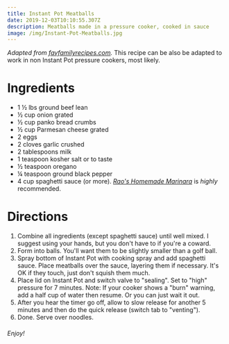 ```yaml
---
title: Instant Pot Meatballs
date: 2019-12-03T10:10:55.307Z
description: Meatballs made in a pressure cooker, cooked in sauce
image: /img/Instant-Pot-Meatballs.jpg
---
```

_Adapted from_ [_favfamilyrecipes.com_](https://www.favfamilyrecipes.com/instant-pot-meatballs/)_._ This recipe can be also be adapted to work in non Instant Pot pressure cookers, most likely. 

# Ingredients

* 1 ½ lbs ground beef lean
* ½ cup onion grated
* ½ cup panko bread crumbs
* ½ cup Parmesan cheese grated
* 2 eggs
* 2 cloves garlic crushed
* 2 tablespoons milk
* 1 teaspoon kosher salt or to taste
* ½ teaspoon oregano
* ¼ teaspoon ground black pepper
* 4 cup spaghetti sauce (or more). [_Rao's Homemade Marinara_](https://www.walmart.com/ip/Rao-s-Homemade-All-Natural-Marinara-Sauce-24-Oz/31008715?wmlspartner=wlpa&selectedSellerId=0&wl13=3208&adid=22222222227020530872&wl0=&wl1=g&wl2=c&wl3=53411985152&wl4=aud-430887228898:pla-111822482192&wl5=9029889&wl6=&wl7=&wl8=&wl9=pla&wl10=8175035&wl11=local&wl12=31008715&veh=sem&gclid=CjwKCAiArJjvBRACEiwA-Wiqq8JAX5Pkbw5dYWdMRB1lgswBs9OW5srm5D_6mmmN3ULOvJHYdTEjtRoCMggQAvD_BwE) is _highly_ recommended. 

# Directions

1. Combine all ingredients (except spaghetti sauce) until well mixed. I suggest using your hands, but you don't have to if you're a coward. 
2. Form into balls. You'll want them to be slightly smaller than a golf ball.
3. Spray bottom of Instant Pot with cooking spray and add spaghetti sauce.
Place meatballs over the sauce, layering them if necessary. It's OK if they touch, just don't squish them much.
4. Place lid on Instant Pot and switch valve to "sealing". Set to "high" pressure for 7 minutes. Note: If your cooker shows a "burn" warning, add a half cup of water then resume. Or you can just wait it out. 
5. After you hear the timer go off, allow to slow release for another 5 minutes and then do the quick release (switch tab to "venting").
6. Done. Serve over noodles. 

###### Enjoy!